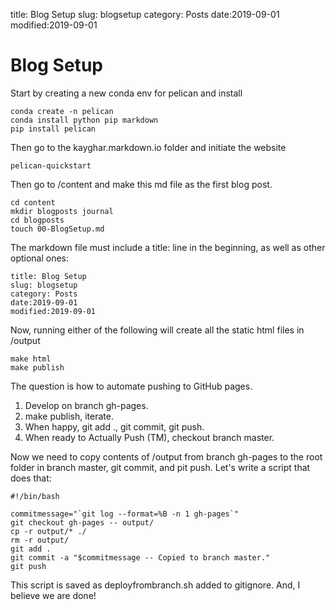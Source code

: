 title: Blog Setup
slug: blogsetup
category: Posts
date:2019-09-01
modified:2019-09-01

# Blog Setup

Start by creating a new conda env for pelican and install

    conda create -n pelican
    conda install python pip markdown
    pip install pelican

Then go to the kayghar.markdown.io folder and initiate the website

    pelican-quickstart

Then go to /content and make this md file as the first blog post.

    cd content
    mkdir blogposts journal
    cd blogposts
    touch 00-BlogSetup.md

The markdown file must include a title: line in the beginning, as well as
other optional ones:

    title: Blog Setup
    slug: blogsetup
    category: Posts
    date:2019-09-01
    modified:2019-09-01

Now, running either of the following will create all the static html files
in /output

    make html
    make publish

The question is how to automate pushing to GitHub pages.

  1. Develop on branch gh-pages.
  2. make publish, iterate.
  3. When happy, git add ., git commit, git push.
  4. When ready to Actually Push (TM), checkout branch master.

Now we need to copy contents of /output from branch gh-pages to the root
folder in branch master, git commit, and pit push. Let's write a
script that does that:

    #!/bin/bash

    commitmessage="`git log --format=%B -n 1 gh-pages`"
    git checkout gh-pages -- output/
    cp -r output/* ./
    rm -r output/
    git add .
    git commit -a "$commitmessage -- Copied to branch master."
    git push

This script is saved as deployfrombranch.sh added to gitignore. And, I
believe we are done!
